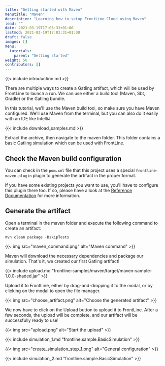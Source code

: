 ```yaml
---
title: "Getting started with Maven"
menutitle: "Maven"
description: "Learning how to setup FrontLine Cloud using Maven"
lead: ""
date: 2021-03-19T17:03:31+01:00
lastmod: 2021-03-19T17:03:31+01:00
draft: false
images: []
menu:
  tutorials:
    parent: "Getting started"
weight: 50
contributors: []
---
```


{{< include introduction.md >}}

There are multiple ways to create a Gatling artifact, which will be used by FrontLine to launch a run.
We can use either a build tool (Maven, Sbt, Gradle) or the Gatling bundle.

In this tutorial, we'll use the Maven build tool, so make sure you have Maven configured.
We'll use Maven from the terminal, but you can also do it easily with an IDE like IntelliJ.

{{< include download_samples.md >}}

Extract the archive, then navigate to the maven folder.
This folder contains a basic Gatling simulation which can be used with FrontLine.

## Check the Maven build configuration

You can check in the `pom.xml` file that this project uses a special `frontline-maven-plugin` plugin to generate the artifact in the proper format.

If you have some existing projects you want to use, you'll have to configure this plugin there too.
If so, please have a look at the [Reference Documentation](/docs/user/artifact_gen/#maven-project) for more information.

## Generate the artifact

Open a terminal in the maven folder and execute the following command to create an artifact:

```shell
mvn clean package -DskipTests
```

{{< img src="maven_command.png" alt="Maven command" >}}

Maven will download the necessary dependencies and package our simulation.
That's it, we created our first Gatling artifact!

{{< include upload.md "frontline-samples/maven/target/maven-sample-1.0.0-shaded.jar" >}}

Upload it to FrontLine, either by drag-and-dropping it to the modal, or by clicking on the modal to open the file manager.

{{< img src="choose_artifact.png" alt="Choose the generated artifact" >}}

We now have to click on the Upload button to upload it to FrontLine.
After a few seconds, the upload will be complete, and our artifact will be successfully ready to use!

{{< img src="upload.png" alt="Start the upload" >}}

{{< include simulation_1.md "frontline.sample.BasicSimulation" >}}

{{< img src="create_simulation_step_1.png" alt="General configuration" >}}

{{< include simulation_2.md "frontline.sample.BasicSimulation" >}}
